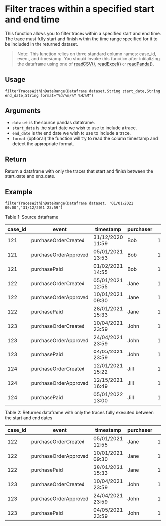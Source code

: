# Filter traces within a specified start and end time

This function allows you to filter traces within a specified start and end time. The trace must fully start and finish within the time range specified for it to be included in the returned dataset.

>Note: This function relies on three standard column names: case_id, event, and timestamp. You should invoke this function after initializing the dataframe using one of [readCSV()](./APIs/readCSV.md), [readExcel()](./APIs/readExcel.md) or [readPanda()](./APIs/readPanda.md). 

## Usage
``
filterTracesWithinDateRange(Dataframe dataset,String start_date,String end_date,String format="%d/%m/%Y %H:%M")
``

## Arguments
- `dataset` is the source pandas dataframe.
- `start_date` is the start date we wish to use to include a trace.
- `end_date` is the end date we wish to use to include a trace. 
- `format` (optional) the function will try to read the column timestamp and detect the appropriate format.

## Return
Return a dataframe with only the traces that start and finish between the start_date and end_date.

## Example
```
filterTracesWithinDateRange(Dataframe dataset, '01/01/2021 00:00','31/12/2021 23:59')
```

Table 1: Source dataframe

| case_id 	| event           	    | timestamp  | purchaser | new_time |
| --------- | --------------------- | ---------- | --------- | -------- |
| 121     	| purchaseOrderCreated	| 31/12/2020 11:59   | Bob 	| 1625235606 |
| 121     	| purchaseOrderApproved	| 05/01/2021 13:53   | Bob 	| 1625235763 |
| 121     	| purchasePaid | 01/02/2021 14:55   | Bob 	| 1625236207 |
| 122     	| purchaseOrderCreated	| 05/01/2021 12:55   | Jane 	| 1625235606 |
| 122     	| purchaseOrderApproved	| 10/01/2021 09:30   | Jane 	|1625235763 |
| 122     	| purchasePaid | 28/01/2021 15:33   | Jane 	| 1625236207 |
| 123     	| purchaseOrderCreated	| 10/04/2021 23:59   | John 	| 1625235606 |
| 123     	| purchaseOrderApproved	| 24/04/2021 23:59   | John 	| 1625235763 |
| 123     	| purchasePaid | 04/05/2021 23:59   | John 	| 1625236207 |
| 124     	| purchaseOrderCreated	|  12/01/2021 15:22 | Jill 	| 1625235606 |
| 124     	| purchaseOrderApproved	| 12/15/2021 16:49   | Jill 	| 1625235763 |
| 124     	| purchasePaid | 05/01/2022 13:00   | Jill 	| 1625236207 |

Table 2: Returned dataframe with only the traces fully executed between the start and end dates

| case_id 	| event           	    | timestamp  | purchaser | new_time |
| --------- | --------------------- | ---------- | --------- | -------- |
| 122     	| purchaseOrderCreated	| 05/01/2021 12:55   | Jane 	| 1625235606 |
| 122     	| purchaseOrderApproved	| 10/01/2021 09:30   | Jane 	|1625235763 |
| 122     	| purchasePaid | 28/01/2021 15:33   | Jane 	| 1625236207 |
| 123     	| purchaseOrderCreated	| 10/04/2021 23:59   | John 	| 1625235606 |
| 123     	| purchaseOrderApproved	| 24/04/2021 23:59   | John 	| 1625235763 |
| 123     	| purchasePaid | 04/05/2021 23:59   | John 	| 1625236207 |
